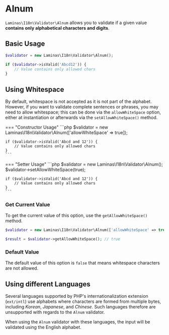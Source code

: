 # Alnum

`Laminas\I18n\Validator\Alnum` allows you to validate if a given value
**contains only alphabetical characters and digits**.

## Basic Usage

```php
$validator = new Laminas\I18n\Validator\Alnum();

if ($validator->isValid('Abcd12')) {
    // Value contains only allowed chars
}
```

## Using Whitespace

By default, whitespace is not accepted as it is not part of the alphabet.
However, if you want to validate complete sentences or phrases, you may need to
allow whitespace; this can be done via the `allowWhiteSpace` option, either at
instantiation or afterwards via the `setAllowWhiteSpace()` method.  

=== "Constructor Usage"
    ```php
    $validator = new Laminas\I18n\Validator\Alnum(['allowWhiteSpace' => true]);
    
    if ($validator->isValid('Abcd and 12')) {
        // Value contains only allowed chars
    }
    ```

=== "Setter Usage"
    ```php
    $validator = new Laminas\I18n\Validator\Alnum();
    $validator->setAllowWhiteSpace(true);
    
    if ($validator->isValid('Abcd and 12')) {
        // Value contains only allowed chars
    }
    ```

### Get Current Value

To get the current value of this option, use the `getAllowWhiteSpace()` method.

```php
$validator = new Laminas\I18n\Validator\Alnum(['allowWhiteSpace' => true]);

$result = $validator->getAllowWhiteSpace(); // true
```

### Default Value

The default value of this option is `false` that means whitespace characters are
not allowed.

## Using different Languages

Several languages supported by PHP's internationalization extension (`ext/intl`)
use alphabets where characters are formed from multiple bytes, including
*Korean*, *Japanese*, and *Chinese*. Such languages therefore are unsupported
with regards to the `Alnum` validator.

When using the `Alnum` validator with these languages, the input will be
validated using the English alphabet.
